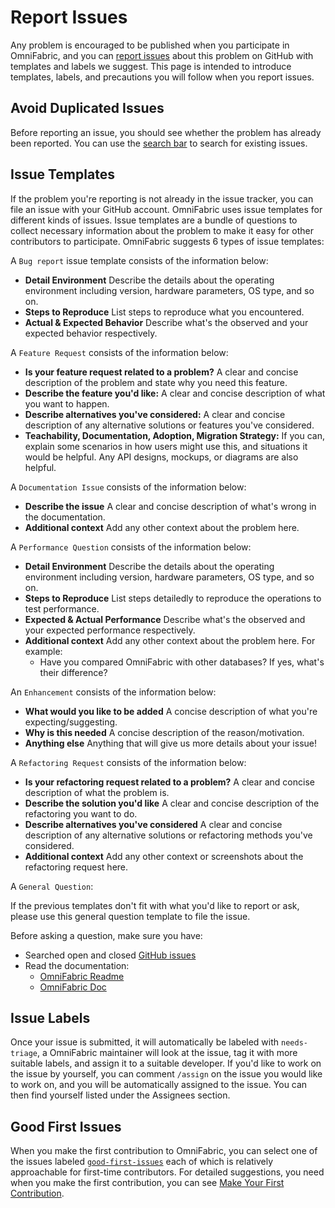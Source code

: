 # **Report Issues**

Any problem is encouraged to be published when you participate in OmniFabric, and you can [report issues](https://github.com/OmniFabric/OmniFabric/issues/new/choose) about this problem on GitHub with templates and labels we suggest.
This page is intended to introduce templates, labels, and precautions you will follow when you report issues.

## **Avoid Duplicated Issues**

Before reporting an issue, you should see whether the problem has already been reported. You can use the [search bar](https://docs.github.com/en/issues/tracking-your-work-with-issues/filtering-and-searching-issues-and-pull-requests) to search for existing issues.

## **Issue Templates**

If the problem you're reporting is not already in the issue tracker, you can file an issue with your GitHub account. OmniFabric uses issue templates for different kinds of issues. Issue templates are a bundle of questions to collect necessary information about the problem to make it easy for other contributors to participate.
OmniFabric suggests 6 types of issue templates:

A `Bug report` issue template consists of the information below:

* **Detail Environment**
  Describe the details about the operating environment including version, hardware parameters, OS type, and so on.
* **Steps to Reproduce**
  List steps to reproduce what you encountered.
* **Actual & Expected Behavior**
  Describe what's the observed and your expected behavior respectively.

A `Feature Request` consists of the information below:

* **Is your feature request related to a problem?**
A clear and concise description of the problem and state why you need this feature.
* **Describe the feature you'd like:**
A clear and concise description of what you want to happen.
* **Describe alternatives you've considered:**
A clear and concise description of any alternative solutions or features you've considered.
* **Teachability, Documentation, Adoption, Migration Strategy:**
If you can, explain some scenarios in how users might use this, and situations it would be helpful. Any API designs, mockups, or diagrams are also helpful.

A `Documentation Issue` consists of the information below:

* **Describe the issue**
  A clear and concise description of what's wrong in the documentation.
* **Additional context**
  Add any other context about the problem here.

A `Performance Question` consists of the information below:

* **Detail Environment**
  Describe the details about the operating environment including version, hardware parameters, OS type, and so on.
* **Steps to Reproduce**
  List steps detailedly to reproduce the operations to test performance.
* **Expected & Actual Performance**
  Describe what's the observed and your expected performance respectively.
* **Additional context**
  Add any other context about the problem here. For example:
    * Have you compared OmniFabric with other databases? If yes, what's their difference?

An `Enhancement` consists of the information below:

* **What would you like to be added**
A concise description of what you're expecting/suggesting.
* **Why is this needed**
A concise description of the reason/motivation.
* **Anything else**
Anything that will give us more details about your issue!

A `Refactoring Request` consists of the information below:

* **Is your refactoring request related to a problem?**
A clear and concise description of what the problem is.
* **Describe the solution you'd like**
A clear and concise description of the refactoring you want to do.
* **Describe alternatives you've considered**
A clear and concise description of any alternative solutions or refactoring methods you've considered.
* **Additional context**
Add any other context or screenshots about the refactoring request here.

A `General Question`:

If the previous templates don't fit with what you'd like to report or ask, please use this general question template to file the issue.

Before asking a question, make sure you have:

- Searched open and closed [GitHub issues](https://github.com/OmniFabric/OmniFabric/issues)
- Read the documentation:
    - [OmniFabric Readme](https://github.com/OmniFabric/OmniFabric)
    - [OmniFabric Doc](https://docs.OmniFabric.cn/en/)

## **Issue Labels**

Once your issue is submitted, it will automatically be labeled with `needs-triage`, a OmniFabric maintainer will look at the issue, tag it with more suitable labels, and assign it to a suitable developer.
If you'd like to work on the issue by yourself, you can comment `/assign` on the issue you would like to work on, and you will be automatically assigned to the issue. You can then find yourself listed under the Assignees section.

## **Good First Issues**

When you make the first contribution to OmniFabric, you can select one of the issues labeled [`good-first-issues`](https://github.com/OmniFabric/OmniFabric/issues?q=is%3Aopen+is%3Aissue+label%3A%22good+first+issue%22) each of which is relatively approachable for first-time contributors.
For detailed suggestions, you need when you make the first contribution, you can see [Make Your First Contribution](../make-your-first-contribution.md).
